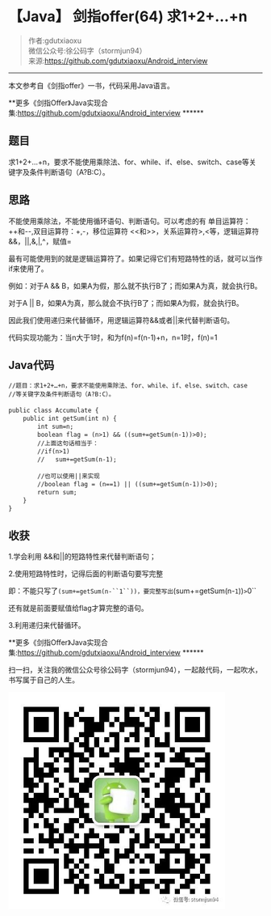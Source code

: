 # 【Java】 剑指offer(64) 求1+2+…+n  
  
> 作者:gdutxiaoxu<br/> 微信公众号:徐公码字（stormjun94）<br/>来源:https://github.com/gdutxiaoxu/Android_interview

****

本文参考自《剑指offer》一书，代码采用Java语言。

**更多《剑指Offer》Java实现合集:https://github.com/gdutxiaoxu/Android_interview ******

## 题目

求1+2+…+n，要求不能使用乘除法、for、while、if、else、switch、case等关键字及条件判断语句（A?B:C）。

## 思路

不能使用乘除法，不能使用循环语句、判断语句。可以考虑的有 单目运算符：++和--,双目运算符：+,-，移位运算符
<<和>>，关系运算符>,<等，逻辑运算符&&，||,&,|,^，赋值=

最有可能使用到的就是逻辑运算符了。如果记得它们有短路特性的话，就可以当作if来使用了。

例如：对于A && B，如果A为假，那么就不执行B了；而如果A为真，就会执行B。

对于A || B，如果A为真，那么就会不执行B了；而如果A为假，就会执行B。

因此我们使用递归来代替循环，用逻辑运算符&&或者||来代替判断语句。

代码实现功能为：当n大于1时，和为f(n)=f(n-1)+n，n=1时，f(n)=1

## **Java代码**

    
    
    //题目：求1+2+…+n，要求不能使用乘除法、for、while、if、else、switch、case
    //等关键字及条件判断语句（A?B:C）。
    
    public class Accumulate {
    	public int getSum(int n) {
    		int sum=n;
    		boolean flag = (n>1) && ((sum+=getSum(n-1))>0);	
    		//上面这句话相当于：
    		//if(n>1)
    		//	 sum+=getSum(n-1);
    		
    		//也可以使用||来实现
    		//boolean flag = (n==1) || ((sum+=getSum(n-1))>0);	
    		return sum;
    	}
    }
    

## **收获**

1.学会利用 &&和||的短路特性来代替判断语句；

2.使用短路特性时，记得后面的判断语句要写完整

即：不能只写了`(sum+=getSum(n-``1``))，要完整写出`(sum+=getSum(n-``1``))``>``0``

还有就是前面要赋值给flag才算完整的语句。

3.利用递归来代替循环。

**更多《剑指Offer》Java实现合集:https://github.com/gdutxiaoxu/Android_interview ******

扫一扫，关注我的微信公众号徐公码字（stormjun94），一起敲代码，一起吹水，书写属于自己的人生。

![](https://raw.githubusercontent.com/gdutxiaoxu/blog_pic/master/offer/20200722234908.png)